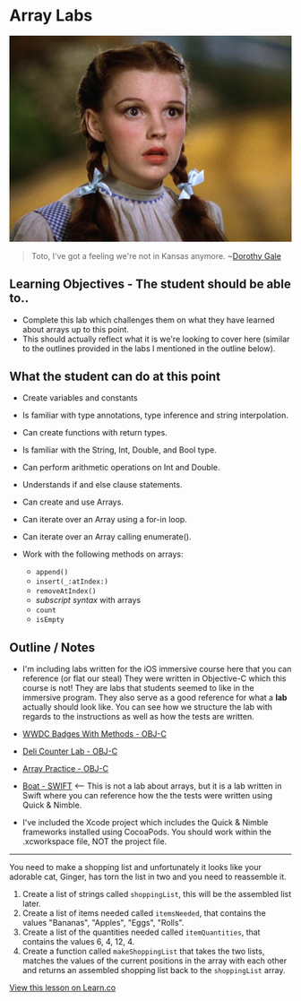 # Array Labs

![Dorothy](images/DorothyGale.png)

> Toto, I've got a feeling we're not in Kansas anymore. ~[Dorothy Gale](https://en.wikipedia.org/wiki/Dorothy_Gale)

## Learning Objectives - The student should be able to..

- Complete this lab which challenges them on what they have learned about arrays up to this point.
- This should actually reflect what it is we're looking to cover here (similar to the outlines provided in the labs I mentioned in the outline below).

## What the student can do at this point

- Create variables and constants
- Is familiar with type annotations, type inference and string interpolation.
- Can create functions with return types.
- Is familiar with the String, Int, Double, and Bool type.
- Can perform arithmetic operations on Int and Double.
- Understands if and else clause statements.
- Can create and use Arrays.
- Can iterate over an Array using a for-in loop.
- Can iterate over an Array calling enumerate().
- Work with the following methods on arrays:

  - `append()`
  - `insert(_:atIndex:)`
  - `removeAtIndex()`
  - _subscript syntax_ with arrays
  - `count`
  - `isEmpty`

## Outline / Notes

- I'm including labs written for the iOS immersive course here that you can reference (or flat our steal) They were written in Objective-C which this course is not! They are labs that students seemed to like in the immersive program. They also serve as a good reference for what a **lab** actually should look like. You can see how we structure the lab with regards to the instructions as well as how the tests are written.
- [WWDC Badges With Methods - OBJ-C](https://learn.co/tracks/ios-new/objective-c-basics/basic-structures/wwdc-badges-with-methods)
- [Deli Counter Lab - OBJ-C](https://learn.co/tracks/ios-new/objective-c-basics/basic-structures/deli-counter)
- [Array Practice - OBJ-C](https://github.com/learn-co-curriculum/objc-array-practice)
- [Boat - SWIFT](https://github.com/learn-co-curriculum/swift-boat) <-- This is not a lab about arrays, but it is a lab written in Swift where you can reference how the the tests were written using Quick & Nimble.

- I've included the Xcode project which includes the Quick & Nimble frameworks installed using CocoaPods. You should work within the .xcworkspace file, NOT the project file.

--------------------------------------------------------------------------------

You need to make a shopping list and unfortunately it looks like your adorable cat, Ginger, has torn the list in two and you need to reassemble it.


1. Create a list of strings called `shoppingList`, this will be the assembled list later.
2. Create a list of items needed called `itemsNeeded`, that contains the values "Bananas", "Apples", "Eggs", "Rolls".
3. Create a list of the quantities needed called `itemQuantities`, that contains the values 6, 4, 12, 4.
4. Create a function called `makeShoppingList` that takes the two lists, matches the values of the current positions in the array with each other and returns an assembled shopping list back to the `shoppingList` array.

[View this lesson on Learn.co](https://learn.co/lessons/ArrayLab)
